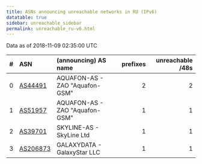 ```yaml
---
title: ASNs announcing unreachable networks in RU (IPv6)
datatable: true
sidebar: unreachable_sidebar
permalink: unreachable_ru-v6.html
---
```


Data as of 2018-11-09 02:35:00 UTC


<div class="datatable-begin"></div>

|   # | ASN                                      | (announcing) AS name           |   prefixes |   unreachable /48s |
|----:|:-----------------------------------------|:-------------------------------|-----------:|-------------------:|
|   0 | [AS44491](unreachable_AS44491-v6.html)   | AQUAFON-AS - ZAO "Aquafon-GSM" |          2 |                  2 |
|   1 | [AS51957](unreachable_AS51957-v6.html)   | AQUAFON-AS - ZAO "Aquafon-GSM" |          1 |                  1 |
|   2 | [AS39701](unreachable_AS39701-v6.html)   | SKYLINE-AS - SkyLine Ltd       |          1 |                  1 |
|   3 | [AS206873](unreachable_AS206873-v6.html) | GALAXYDATA - GalaxyStar LLC    |          1 |                  1 |

<div class="datatable-end"></div>
